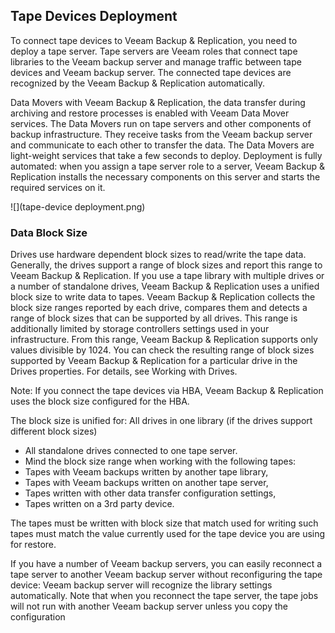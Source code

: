 <!--- This was last Changed 03-05-17 by PS --->
## Tape Devices Deployment


To connect tape devices to Veeam Backup & Replication, you need to deploy a tape server.
Tape servers are Veeam roles that connect tape libraries to the Veeam backup server and manage traffic between tape devices and Veeam backup server. The connected tape devices are recognized by the Veeam Backup & Replication automatically.

Data Movers with Veeam Backup & Replication, the data transfer during archiving and restore processes is enabled with Veeam Data Mover services. The Data Movers run on tape servers and other components of backup infrastructure. They receive tasks from the Veeam backup server and communicate to each other to transfer the data. The Data Movers are light-weight services that take a few seconds to deploy. Deployment is fully automated: when you assign a tape server role to a server, Veeam Backup & Replication installs the necessary components on this server and starts the required services on it.


![](tape-device deployment.png)

### Data Block Size
Drives use hardware dependent block sizes to read/write the tape data. Generally, the drives support a range of block sizes and report this range to Veeam Backup & Replication. If you use a tape library with multiple drives or a number of standalone drives, Veeam Backup & Replication uses a unified block size to write data to tapes. Veeam Backup & Replication collects the block size ranges reported by each drive, compares them and detects a range of block sizes that can be supported by all drives. This range is additionally limited by storage controllers settings used in your infrastructure. From this range, Veeam Backup & Replication supports only values divisible by 1024. You can check the resulting range of block sizes supported by Veeam Backup & Replication for a particular drive in the Drives properties. For details, see Working with Drives.

 Note:  If you connect the tape devices via HBA, Veeam Backup & Replication uses the block size configured for the HBA.


The block size is unified for:  All drives in one library (if the drives support different block sizes)
- All standalone drives connected to one tape server.
- Mind the block size range when working with the following tapes:
- Tapes with Veeam backups written by another tape library,
- Tapes with Veeam backups written on another tape server,
- Tapes written with other data transfer configuration settings,
- Tapes written on a 3rd party device.

The tapes must be written with block size that match used for writing such tapes must match the value currently used for the tape device you are using for restore.




If you have a number of Veeam backup servers, you can easily reconnect a tape server to another Veeam backup server without reconfiguring the tape device: Veeam backup server will recognize the library settings automatically. Note that when you reconnect the tape server, the tape jobs will not run with another Veeam backup server unless you copy the configuration
